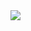 <img src="https://www.turn-on.de/media/cache/article_images/media/cms/2017/09/Buffy-Cast-picture-alliance-Mary-Evans-Picture-Library-18615493.jpg?994189"/>
